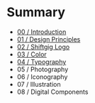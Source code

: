 # Summary

* [00 / Introduction](README.md)
* [01 / Design Principles](01__design_principles.md)
* [02 / Shiftgig Logo](02__shiftgig_logo.md)
* [03 / Color](03__color.md)
* [04 / Typography](04__typography.md)
* 05 / Photography
* 06 / Iconography
* 07 / Illustration
* 08 / Digital Components

